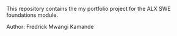 This repository contains the my portfolio project for the ALX SWE foundations module.

Author: Fredrick Mwangi Kamande
